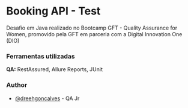 
# Booking API - Test

Desafio em Java realizado no Bootcamp GFT - Quality Assurance for Women, promovido pela GFT em parceria com a Digital Innovation One (DIO)
### Ferramentas utilizadas


**QA:** RestAssured, Allure Reports, JUnit

### Author

- [@dreehgoncalves](https://www.github.com/dreehgoncalves) - QA Jr
